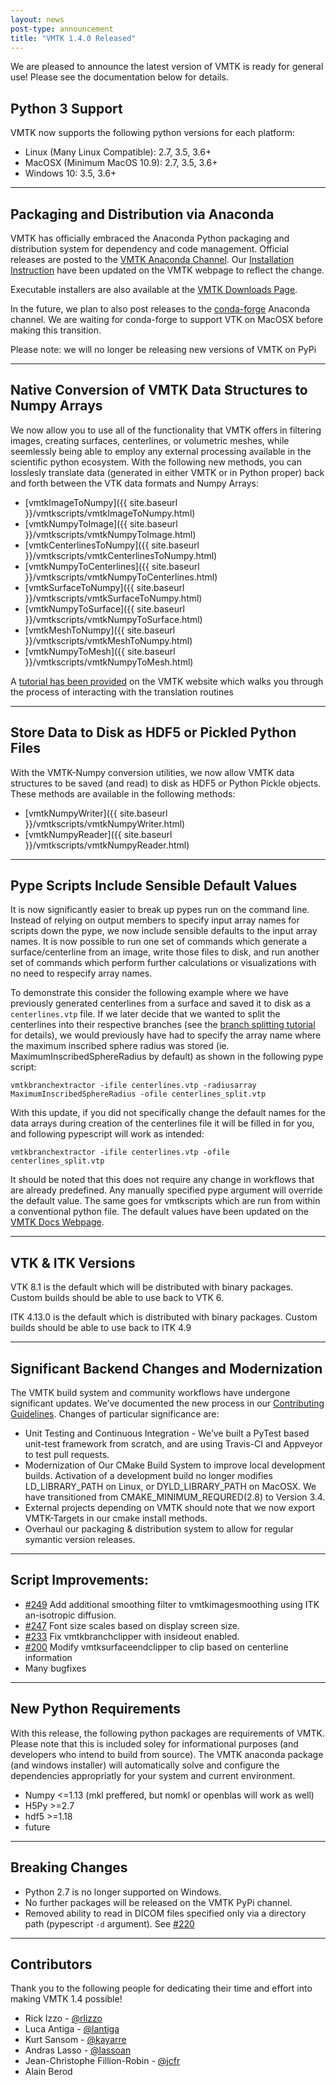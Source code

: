 ```yaml
---
layout: news
post-type: announcement
title: "VMTK 1.4.0 Released"
---
```


We are pleased to announce the latest version of VMTK is ready for general use! Please see the documentation below for details.

## Python 3 Support

VMTK now supports the following python versions for each platform:

- Linux (Many Linux Compatible): 2.7, 3.5, 3.6+
- MacOSX (Minimum MacOS 10.9): 2.7, 3.5, 3.6+
- Windows 10: 3.5, 3.6+

----------
## Packaging and Distribution via Anaconda
VMTK has officially embraced the Anaconda Python packaging and distribution system for dependency and code management. Official releases are posted to the [VMTK Anaconda Channel](https://anaconda.org/vmtk/repo). Our [Installation Instruction](http://www.vmtk.org/download/) have been updated on the VMTK webpage to reflect the change. 

Executable installers are also available at the [VMTK Downloads Page](http://www.vmtk.org/download/).

In the future, we plan to also post releases to the [conda-forge](https://conda-forge.org/) Anaconda channel. We are waiting for conda-forge to support VTK on MacOSX before making this transition. 

Please note: we will no longer be releasing new versions of VMTK on PyPi

----------
## Native Conversion of VMTK Data Structures to Numpy Arrays
We now allow you to use all of the functionality that VMTK offers in filtering images, creating surfaces, centerlines, or volumetric meshes, while seemlessly being able to employ any external processing available in the scientific python ecosystem. With the following new methods, you can losslesly translate data (generated in either VMTK or in Python proper) back and forth between the VTK data formats and Numpy Arrays:

- [vmtkImageToNumpy]({{ site.baseurl }}/vmtkscripts/vmtkImageToNumpy.html)
- [vmtkNumpyToImage]({{ site.baseurl }}/vmtkscripts/vmtkNumpyToImage.html)
- [vmtkCenterlinesToNumpy]({{ site.baseurl }}/vmtkscripts/vmtkCenterlinesToNumpy.html)
- [vmtkNumpyToCenterlines]({{ site.baseurl }}/vmtkscripts/vmtkNumpyToCenterlines.html)
- [vmtkSurfaceToNumpy]({{ site.baseurl }}/vmtkscripts/vmtkSurfaceToNumpy.html)
- [vmtkNumpyToSurface]({{ site.baseurl }}/vmtkscripts/vmtkNumpyToSurface.html)
- [vmtkMeshToNumpy]({{ site.baseurl }}/vmtkscripts/vmtkMeshToNumpy.html)
- [vmtkNumpyToMesh]({{ site.baseurl }}/vmtkscripts/vmtkNumpyToMesh.html)

A [tutorial has been provided](http://www.vmtk.org/tutorials/WorkingWithNumpyArrays.html) on the VMTK website which walks you through the process of interacting with the translation routines

----------
## Store Data to Disk as HDF5 or Pickled Python Files
With the VMTK-Numpy conversion utilities, we now allow VMTK data structures to be saved (and read) to disk as HDF5 or Python Pickle objects. These methods are available in the following methods:

- [vmtkNumpyWriter]({{ site.baseurl }}/vmtkscripts/vmtkNumpyWriter.html)
- [vmtkNumpyReader]({{ site.baseurl }}/vmtkscripts/vmtkNumpyReader.html)

----------
## Pype Scripts Include Sensible Default Values

It is now significantly easier to break up pypes run on the command line. Instead of relying on output members to specify input array names for scripts down the pype, we now include sensible defaults to the input array names. It is now possible to run one set of commands which generate a surface/centerline from an image, write those files to disk, and run another set of commands which perform further calculations or visualizations with no need to respecify array names.

To demonstrate this consider the following example where we have previously generated centerlines from a surface and saved it to disk as a `centerlines.vtp` file. If we later decide that we wanted to split the centerlines into their respective branches (see the [branch splitting tutorial](http://www.vmtk.org/tutorials/BranchSplitting.html) for details), we would previously have had to specify the array name where the maximum inscribed sphere radius was stored (ie. MaximumInscribedSphereRadius by default) as shown in the following pype script:

    vmtkbranchextractor -ifile centerlines.vtp -radiusarray MaximumInscribedSphereRadius -ofile centerlines_split.vtp

With this update, if you did not specifically change the default names for the data arrays during creation of the centerlines file it will be filled in for you, and following pypescript will work as intended:

    vmtkbranchextractor -ifile centerlines.vtp -ofile centerlines_split.vtp

It should be noted that this does not require any change in workflows that are already predefined. Any manually specified pype argument will override the default value. The same goes for vmtkscripts which are run from within a conventional python file. The default values have been updated on the [VMTK Docs Webpage](http://www.vmtk.org/documentation/vmtkscripts.html). 

----------
## VTK & ITK Versions

VTK 8.1 is the default which will be distributed with binary packages. Custom builds should be able to use back to VTK 6. 

ITK 4.13.0 is the default which is distributed with binary packages. Custom builds should be able to use back to ITK 4.9 

----------
## Significant Backend Changes and Modernization

The VMTK build system and community workflows have undergone significant updates. We’ve documented the new process in our [Contributing Guidelines](https://github.com/vmtk/vmtk/blob/master/CONTRIBUTING.md). Changes of particular significance are:

- Unit Testing and Continuous Integration - We’ve built a PyTest based unit-test framework from scratch, and are using Travis-CI and Appveyor to test pull requests.  
- Modernization of Our CMake Build System to improve local development builds. Activation of a development build no longer modifies LD_LIBRARY_PATH on Linux, or DYLD_LIBRARY_PATH on MacOSX. We have transitioned from CMAKE_MINIMUM_REQURED(2.8) to Version 3.4.
- External projects depending on VMTK should note that we now export VMTK-Targets in our cmake install methods.  
- Overhaul our packaging & distribution system to allow for regular symantic version releases. 


----------
## Script Improvements:

- [#249](https://github.com/vmtk/vmtk/pull/249) Add additional smoothing filter to vmtkimagesmoothing using ITK an-isotropic diffusion.
- [#247](https://github.com/vmtk/vmtk/pull/247) Font size scales based on display screen size.
- [#233](https://github.com/vmtk/vmtk/pull/233) Fix vmtkbranchclipper with insideout enabled.
- [#200](https://github.com/vmtk/vmtk/pull/200) Modify vmtksurfaceendclipper to clip based on centerline information
- Many bugfixes


----------
## New Python Requirements

With this release, the following python packages are requirements of VMTK. Please note that this is included soley for informational purposes (and developers who intend to build from source). The VMTK anaconda package (and windows installer) will automatically solve and configure the dependencies appropriatly for your system and current environment. 

- Numpy <=1.13 (mkl preffered, but nomkl or openblas will work as well)
- H5Py >=2.7
- hdf5 >=1.18
- future

----------
## Breaking Changes

- Python 2.7 is no longer supported on Windows. 
- No further packages will be released on the VMTK PyPi channel.
- Removed ability to read in DICOM files specified only via a directory path (pypescript `-d` argument). See [#220](https://github.com/vmtk/vmtk/pull/220)


----------
## Contributors

Thank you to the following people for dedicating their time and effort into making VMTK 1.4 possible! 

- Rick Izzo - [@rlizzo](https://github.com/rlizzo)
- Luca Antiga - [@lantiga](https://github.com/lantiga)
- Kurt Sansom - [@kayarre](https://github.com/kayarre)
- Andras Lasso - [@lassoan](https://github.com/lassoan)
- Jean-Christophe Fillion-Robin - [@jcfr](https://github.com/jcfr)
- Alain Berod 